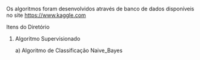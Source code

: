 Os algoritmos foram desenvolvidos através de banco de dados disponíveis no site https://www.kaggle.com

Itens do Diretório

1. Algoritmo Supervisionado

    a) Algoritmo de Classificação Naive_Bayes
